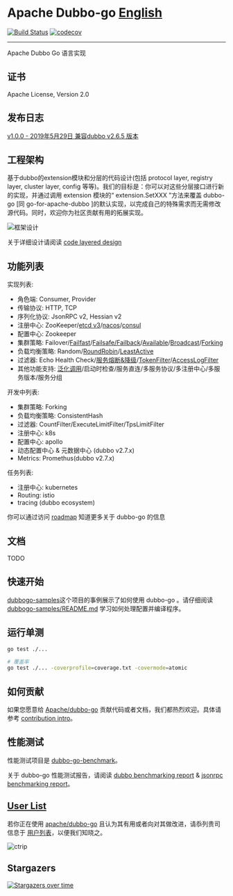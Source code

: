 # Apache Dubbo-go [English](./README.md) #

[![Build Status](https://travis-ci.org/apache/dubbo-go.svg?branch=master)](https://travis-ci.org/apache/dubbo-go)
[![codecov](https://codecov.io/gh/apache/dubbo-go/branch/master/graph/badge.svg)](https://codecov.io/gh/apache/dubbo-go)

---
Apache Dubbo Go 语言实现

## 证书 ##

Apache License, Version 2.0

## 发布日志 ##

[v1.0.0 - 2019年5月29日 兼容dubbo v2.6.5 版本](https://github.com/apache/dubbo-go/releases/tag/v1.0.0)

## 工程架构 ##

基于dubbo的extension模块和分层的代码设计(包括 protocol layer, registry layer, cluster layer, config 等等)。我们的目标是：你可以对这些分层接口进行新的实现，并通过调用 extension 模块的“ extension.SetXXX ”方法来覆盖 dubbo-go [同 go-for-apache-dubbo ]的默认实现，以完成自己的特殊需求而无需修改源代码。同时，欢迎你为社区贡献有用的拓展实现。

![框架设计](https://raw.githubusercontent.com/wiki/dubbo/dubbo-go/dubbo-go%E4%BB%A3%E7%A0%81%E5%88%86%E5%B1%82%E8%AE%BE%E8%AE%A1.png)

关于详细设计请阅读 [code layered design](https://github.com/apache/dubbo-go/wiki/dubbo-go-V1.0-design)

## 功能列表 ##

实现列表:

- 角色端: Consumer, Provider
- 传输协议: HTTP, TCP
- 序列化协议: JsonRPC v2, Hessian v2
- 注册中心: ZooKeeper/[etcd v3](https://github.com/apache/dubbo-go/pull/148)/[nacos](https://github.com/apache/dubbo-go/pull/151)/[consul](https://github.com/apache/dubbo-go/pull/121)
- 配置中心: Zookeeper
- 集群策略: Failover/[Failfast](https://github.com/apache/dubbo-go/pull/140)/[Failsafe/Failback](https://github.com/apache/dubbo-go/pull/136)/[Available](https://github.com/apache/dubbo-go/pull/155)/[Broadcast](https://github.com/apache/dubbo-go/pull/158)/[Forking](https://github.com/apache/dubbo-go/pull/161)
- 负载均衡策略: Random/[RoundRobin](https://github.com/apache/dubbo-go/pull/66)/[LeastActive](https://github.com/apache/dubbo-go/pull/65)
- 过滤器: Echo Health Check/[服务熔断&降级](https://github.com/apache/dubbo-go/pull/133)/[TokenFilter](https://github.com/apache/dubbo-go/pull/202)/[AccessLogFilter](https://github.com/apache/dubbo-go/pull/214)
- 其他功能支持: [泛化调用](https://github.com/apache/dubbo-go/pull/122)/启动时检查/服务直连/多服务协议/多注册中心/多服务版本/服务分组

开发中列表:

- 集群策略: Forking
- 负载均衡策略: ConsistentHash
- 过滤器: CountFilter/ExecuteLimitFilter/TpsLimitFilter
- 注册中心: k8s
- 配置中心: apollo
- 动态配置中心 & 元数据中心 (dubbo v2.7.x)
- Metrics: Promethus(dubbo v2.7.x)

任务列表:

- 注册中心: kubernetes
- Routing: istio
- tracing (dubbo ecosystem)

你可以通过访问 [roadmap](https://github.com/apache/dubbo-go/wiki/Roadmap) 知道更多关于 dubbo-go 的信息

## 文档

TODO

## 快速开始 ##

[dubbogo-samples](https://github.com/dubbogo/dubbogo-samples)这个项目的事例展示了如何使用 dubbo-go 。请仔细阅读 [dubbogo-samples/README.md](https://github.com/dubbogo/dubbogo-samples/blob/master/README.md) 学习如何处理配置并编译程序。

## 运行单测

```bash
go test ./...

# 覆盖率
go test ./... -coverprofile=coverage.txt -covermode=atomic
```

## 如何贡献

如果您愿意给 [Apache/dubbo-go](https://github.com/apache/dubbo-go) 贡献代码或者文档，我们都热烈欢迎。具体请参考 [contribution intro](https://github.com/apache/dubbo-go/blob/master/contributing.md)。

## 性能测试 ##

性能测试项目是 [dubbo-go-benchmark](https://github.com/dubbogo/dubbo-go-benchmark)。

关于 dubbo-go 性能测试报告，请阅读 [dubbo benchmarking report](https://github.com/apache/dubbo-go/wiki/pressure-test-report-for-dubbo) & [jsonrpc benchmarking report](https://github.com/apache/dubbo-go/wiki/pressure-test-report-for-jsonrpc)。

## [User List](https://github.com/apache/dubbo-go/issues/2)

若你正在使用 [apache/dubbo-go](github.com/apache/dubbo-go) 且认为其有用或者向对其做改进，请忝列贵司信息于 [用户列表](https://github.com/apache/dubbo-go/issues/2)，以便我们知晓之。

![ctrip](https://pic.c-ctrip.com/common/c_logo2013.png)

## Stargazers

[![Stargazers over time](https://starchart.cc/apache/dubbo-go.svg)](https://starchart.cc/apache/dubbo-go)

